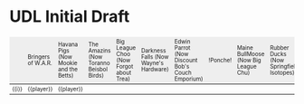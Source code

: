 # UDL Initial Draft

<table>
<thead>
<tr>
<td>&nbsp;</td>
<td>Bringers of W.A.R.</td>
<td>Havana Pigs (Now Mookie and the Betts)</td>
<td>The Amazins (Now Toranno Beisbol Birds)</td>
<td>Big League Choo (Now Forgot about Trea)</td>
<td>Darkness Falls (Now Wayne's Hardware)</td>
<td>Edwin Parrot (Now Discount Bob's Couch Emporium)</td>
<td>!Ponche!</td>
<td>Maine BullMoose (Now Big League Chu)</td>
<td>Rubber Ducks (Now Springfield Isotopes)</td>
<td>Yogi Bears (Now Vengeful Tuna)</td>
<td>Operation Rot Storm (Now Royal Rooters)</td>
<td>Mean Machine (Now Preston Perennials)</td>
<td>Barrons (Now Cat Scratch Fever)</td>
<td>Back2Back Jax</td>
<td>Strikeout for Harambe (Now Acuna Matata)</td>
<td>Hone Ron Runners</td>
<td>Maine Cobra Kai</td>
<td>Rockers (Now Boston Narb Sluggers)</td>
<td>Riptide</td>
<td>Gamblers</td>
</tr>

</thead>
<tbody>
<tr v-for="i in 35">
<td>{{i}}</td>
<td v-if="i % 2 == 0" v-for="player in players.slice((i-1)*20, (i-1)*20+20).reverse()">{{player}}</td>
<td v-if="i % 2 != 0" v-for="player in players.slice((i-1)*20, (i-1)*20+20)">{{player}}</td>
</tr>
</tbody>
</table>

<style scoped>
    table {
        font-size: .7em;
    }

    table th, table td {
        padding: 0.3em 0.5em;
    }

    .content:not(.custom) {
        max-width: 98%;
    }

    thead tr {
        background-color: #EEE;
    }
</style>

<script>
    export default {
        data() {
            return {
                players: [
                    "Mike Trout",
                    "Mookie Betts",
                    "Bryce Harper",
                    "Kris Bryant",
                    "Jose Altuve",
                    "Manny Machado",
                    "Nolan Arenado",
                    "Xander Bogaerts",
                    "Carlos Correa",
                    "Clayton Kershaw",
                    "Alex Bregman",
                    "Paul Goldschmidt",
                    "Anthony Rizzo",
                    "Josh Donaldson",
                    "Corey Seager",
                    "Edwin Encarnacion",
                    "Trevor Story",
                    "DJ PETERSON (COMPENSATION)",
                    "Giancarlo Stanton",
                    "Starling Marte",
                    "Will Myers",
                    "George Springer",
                    "Madison Bumgarner",
                    "Yoan Moncada",
                    "Francisco Lindor",
                    "Freddie Freeman",
                    "Chris Sale",
                    "Chris Davis",
                    "Noah Syndergaard",
                    "Miguel Sano",
                    "Joey Votto",
                    "Eric Hosmer",
                    "Gregory Polanco",
                    "Miguel Cabrera",
                    "A.J. Pollock",
                    "Nomar Mazara",
                    "Trea Turner",
                    "Max Scherzer",
                    "Buster Posey",
                    "Rougned Odor",
                    "Billy Hamilton",
                    "Kyle Schwarber",
                    "Gary Sanchez",
                    "Lucas Giolito",
                    "Aaron Sanchez",
                    "Christian Yelich",
                    "Dee Gordon",
                    "Stephen Piscotty",
                    "J.D. Martinez",
                    "Andrew Mccutchen",
                    "Maikel Franco",
                    "Dansby Swanson",
                    "Jason Kipnis",
                    "Anthony Rendon",
                    "Odubel Herrera",
                    "Charlie Blackmon",
                    "Jameson Tallion",
                    "Julio Urias",
                    "Addison Russel",
                    "Jacob DeGrom",
                    "Kyle Seager",
                    "Yoenis Cespedes",
                    "Andrew Benintendi",
                    "Alex Reyes",
                    "Brian Dozier",
                    "Lance McCullers",
                    "David Dahl",
                    "Corey Kluber",
                    "Evan Longoria",
                    "Joc Pederson",
                    "Chris Archer",
                    "Stephen Strasburg",
                    "Jose Abreu",
                    "Jake Arrieta",
                    "Yu Darvish",
                    "Michael Fulmer",
                    "Carlos Martinez",
                    "Steven Matz",
                    "Carlos Carrasco",
                    "Mark Trumbo",
                    "Almedys Diaz",
                    "Brandon Belt",
                    "Robinson Cano",
                    "Salvador Perez",
                    "Jonothan Villar",
                    "Daniel Murphy",
                    "Danny Salazar",
                    "Nick Castellanos",
                    "Carlos Gonzales",
                    "Matt Carpenter",
                    "Matt Harvey",
                    "David Price",
                    "Felix Hernandez",
                    "Willson Contreras",
                    "Jonathan Lucroy",
                    "Ryan Braun",
                    "Julio Teheran",
                    "Austin Meadows",
                    "A.J. Reed",
                    "Kyle Hendricks",
                    "Jake Lamb",
                    "Todd Frazier",
                    "Brendan Rodgers",
                    "Gerrit Cole",
                    "Josh Bell",
                    "Blake Snell",
                    "John Lester",
                    "Jose Ramirez",
                    "Ian Kinsler",
                    "Yasiel Puig",
                    "Masahiro Tanaka",
                    "Javier Baez",
                    "Jackie Bradley Junior",
                    "Ian Desmond",
                    "Marcus Stroman",
                    "Didi Gregorius",
                    "Byron Buxton",
                    "Jean Segura",
                    "DJ Lemahieu",
                    "Jose de Leon",
                    "Zach Britton",
                    "Craig Kimbrel",
                    "Danny Duffy",
                    "Jung Ho Kang",
                    "Rick Porcello",
                    "Gregory Bird",
                    "Jorge Soler",
                    "Jonathan Schoop",
                    "Jose Quintana",
                    "Aroldis Chapman",
                    "Michael Conforto",
                    "Nelson Cruz",
                    "Andrew Miller",
                    "Tyler Glasnow",
                    "Joey Gallo",
                    "Justin Verlander",
                    "Marcell Ozuna",
                    "Rafael Devers",
                    "Justin Upton",
                    "Jurrickson Profar",
                    "Wilson Ramos",
                    "Khris Davis",
                    "Ian Happ",
                    "Carlos Santana",
                    "Cole Hamels",
                    "Joe Panik",
                    "Adam Eaton",
                    "Cheslor Cuthbert",
                    "Michael Brantley",
                    "Devon Travis",
                    "Adam Jones",
                    "Matt Kemp",
                    "Sonny Gray",
                    "Zach Greinke",
                    "Johnny Cueto",
                    "Dylan Bundy",
                    "Anthony Desclafani",
                    "Yasmany Tomas",
                    "Adrian Beltre",
                    "Yasmani Grandal",
                    "Kenley Jansen",
                    "Kenta Maeda",
                    "CJ Cron",
                    "Dextor Fowler",
                    "Tommy Joseph",
                    "Jose Bautista",
                    "Aaron Nola",
                    "Drew Pomeranz",
                    "Mike Moustakes",
                    "Dustin Pedroia",
                    "Randall Grichuk",
                    "Hanley Ramirez",
                    "Ryan Schimph",
                    "Max Kepler",
                    "Adam Duvall",
                    "Cody Bellinger",
                    "Hernan Perez",
                    "Kevin Newman",
                    "Starlin Castro",
                    "Roberto Osuna",
                    "Jose Berrios",
                    "Dellin Betances",
                    "Tyler O'Neill",
                    "Lorenzo Cain",
                    "Justin Turner",
                    "Josh Hader",
                    "Joe Ross",
                    "Tyler Naquin",
                    "JT Realmuto",
                    "Jose Peraza",
                    "Tom Murphy",
                    "Evan Gattis",
                    "Jeurys Familia",
                    "Ender Inciarte",
                    "Orlando Arcia",
                    "Tucker Barnhart",
                    "Mike Napoli",
                    "Chris Carter",
                    "Eduardo Rodriguez",
                    "Mallex Smith",
                    "YOULIESKI GOURRIEL",
                    "Marcus Semien",
                    "Jay Bruce",
                    "Kevin Gausman",
                    "J.P. Crawford",
                    "Ken Giles",
                    "David Peralta",
                    "Vince Velasquez",
                    "Carlos Rodon",
                    "Anderson Espinoza",
                    "Jorge Alfaro",
                    "Tyson Ross",
                    "Luke Weaver",
                    "Edwin Diaz",
                    "Yangervis Solarte",
                    "Kole Calhoun",
                    "Victor Robles",
                    "Kyle Tucker",
                    "Cody Allen",
                    "Elvis Andurus",
                    "Domingo Santana",
                    "Matt Moore",
                    "Dominic Smith",
                    "Neil Walker",
                    "Robbie Ray",
                    "Trevor Bauer",
                    "Brad Miller",
                    "Collin McHugh",
                    "Troy Tulowitzky",
                    "Jake Ordorizzi",
                    "Wade Davis",
                    "Aaron Judge",
                    "Chris Tillman",
                    "Franklin Barreto",
                    "Kevin Kiermaier",
                    "raisel iglesias",
                    "Josh Harrison",
                    "Luis Severino",
                    "Garrett Richards",
                    "Alex Verdugo",
                    "Tim Anderson",
                    "Justin Bour",
                    "Dallas Keuchel",
                    "Taimel Tapia",
                    "Joey Rickard",
                    "Sean Manaea",
                    "Michael Pineda",
                    "Taijuan Walker",
                    "Joe Musgrove",
                    "Willy Adames",
                    "Drew Smyly",
                    "Daniel Norris",
                    "Yan Gomes",
                    "Adrian Gonzales",
                    "Keon Broxton",
                    "Melky Cabrera",
                    "Clint Frazier",
                    "Ozzie Albies",
                    "Rowdy Tellez",
                    "Manual Margot",
                    "Hunter Pence",
                    "Dylan Cozens",
                    "Bradley Zimmer",
                    "Scooter Gennett",
                    "Roman Quinn",
                    "James Paxton",
                    "Dilson Herrera",
                    "Rob Kaminsky",
                    "Jason Heyward",
                    "Jerad Eickhoff",
                    "Albert Pujols",
                    "Ryon Healy",
                    "Alex Colome",
                    "Michael Wacha",
                    "Logan Forsythe",
                    "Brandon Drury",
                    "Aaron Altherr",
                    "Leonys Martin",
                    "Shelby Miller",
                    "Matt Duffy",
                    "Lucas Duda",
                    "Robbie Grossman",
                    "Jeremy Hellickson",
                    "Seung Hwan Oh",
                    "Michael Lorenzen",
                    "Jon Gray",
                    "Mike Clevenger",
                    "Eduardo Nunez",
                    "Lewis Brinson",
                    "Brandon Crawford",
                    "Brandon Finnegan",
                    "Adam Conley",
                    "Seth Lugo",
                    "Jesse Winker",
                    "Mark Melancon",
                    "Alex Cobb",
                    "J. A Happ",
                    "Rich Hill",
                    "Eloy Jimenez",
                    "Hunter Renfroe",
                    "Tanner Roark",
                    "Bobby Bradley",
                    "Trent Clark",
                    "Russel Martin",
                    "Travis Jankowski",
                    "Wilmer Flores",
                    "Trey Mancini",
                    "Justus Sheffield",
                    "Gleyber Torres",
                    "David Phelps",
                    "Carlos Gomez",
                    "Jharel Cotten",
                    "Corey Dickerson",
                    "Josh Reddick",
                    "Mike Zunino",
                    "Robert Stephenson",
                    "Dante Bichette JR",
                    "Scott Schebler",
                    "Steven Souza jr",
                    "Hector Rondon",
                    "Hyun Jinn Ryu",
                    "Nathan Karns",
                    "Jedd Gyorko",
                    "Daniel Mengden",
                    "Micahel Kopech",
                    "Asdrubal Cabrera",
                    "Andrew Toles",
                    "Kevin Pillar",
                    "Amed Rosario",
                    "Kelvin herrera",
                    "Matt Chapman",
                    "Matt Boyd",
                    "Blake Swihart",
                    "Brent Honeywell",
                    "Addison Reed",
                    "Kendrys Morales",
                    "Archie Bradley (COMPENSATION)",
                    "Jake Bauers",
                    "Sean Newcome",
                    "Chris Devenski",
                    "Brad Hand",
                    "Rhys Hoskins",
                    "Anthony Alford",
                    "AJ Ramos",
                    "Dan Vogelbach",
                    "Michael Saunders",
                    "Nick Williams",
                    "Josh Tomlin",
                    "jeff samardzija",
                    "Joe Mauer",
                    "Shin- Soo Choo",
                    "Francis Martes",
                    "Eugenio Suarez",
                    "Yordano ventura",
                    "Matt Shoemaker",
                    "Sandy Leon",
                    "Robert Gsellman",
                    "Arodys Vizcaino (COMPENSATION)",
                    "Yohander Mendez",
                    "Lance Lynn",
                    "German Marquez",
                    "hunter Dozier",
                    "Zach Eflin (COMPENSATION)",
                    "Jorge Polanco",
                    "Mauricio Cabrera",
                    "Francisco Mejia",
                    "Felipe Rivero",
                    "Brett Lawrie",
                    "Stephen Gonslaves",
                    "Derek Fisher",
                    "Devin Mesoraco",
                    "Kyle Barraclough",
                    "Richie Shaffer",
                    "Tyler Thornburg",
                    "Alex Dickerson",
                    "Cesar Hernandez",
                    "Steven Moya (COMPENSATION)",
                    "Sam Travis",
                    "Chance Sisco",
                    "Matt Wisler",
                    "Matt Wieters",
                    "Jeimer Candelario",
                    "Brandon Nimmo",
                    "David Wright (COMPENSATION)",
                    "John Lackey",
                    "Mike Foltynewitcz",
                    "Reynaldo Lopez",
                    "Ryan Dull",
                    "Cameron Maybin",
                    "Dan Straily",
                    "Adam Wainwright",
                    "Isan Diaz",
                    "Sam Dyson",
                    "Patrick Corbin",
                    "Marco Estrada",
                    "Travis Shaw",
                    "Nick Gordon",
                    "Brandon Maurer (COMPENSATION)",
                    "Mychal Givens",
                    "Tyler Anderson",
                    "Matt Strahm",
                    "Kennys Vargas",
                    "MATT BUSH (COMPENSATION)",
                    "Zach Davies",
                    "Jeanmar Gomez",
                    "Travis d'Arnaud",
                    "Cody Reed",
                    "Tyler Chatwood",
                    "David Robertson",
                    "Tristan McKenzie",
                    "Ryan Zimmerman",
                    "Christin Stewart",
                    "Chris Smith",
                    "Byung- Ho Park",
                    "Tyler Skaggs",
                    "Yadier Alvarez",
                    "Sean Doolittle (COMPENSATION)",
                    "Tyler Jay",
                    "Hector Neris",
                    "Hunter Harvey",
                    "Mitch Haniger",
                    "Kevin Siegrist",
                    "DJ Stewart",
                    "Alex Wood (COMPENSATION)",
                    "Brian McCann",
                    "Chris Owings",
                    "Gavin Cecchini",
                    "TJ House",
                    "Joe Jimenez",
                    "Carlos Beltran",
                    "Ben Zobrist",
                    "Dylan Cease",
                    "Danny Valencia",
                    "Ketel Marte",
                    "Victor Martinez",
                    "Trayce Thompson",
                    "Josh Collmenter (COMPENSATION)",
                    "Rafael Montero (COMPENSATION)",
                    "Travis Demeritte",
                    "BROCK STEWART",
                    "Greg Holland",
                    "Ryan McMahon",
                    "STEVE CISHEK (COMPENSATION)",
                    "Hyun Soo Kim",
                    "Denard Span",
                    "Kolby Allard",
                    "Trevor Rosenthal",
                    "Freddy Galvis",
                    "Brock Holt",
                    "Ian kennedy",
                    "Kendall Graveman",
                    "Alex Gordon (COMPENSATION)",
                    "Andrew Knapp",
                    "Martin prado",
                    "Austin Riley",
                    "Amir Garrett",
                    "Lonnie Chisenhall (COMPENSATION)",
                    "Jorge Bonifacio",
                    "Jorge Mateo",
                    "Zach Wheeler",
                    "Alcides Escobar",
                    "Stephen Vogt",
                    "Touki Toussaint",
                    "Jeff Hoffman (COMPENSATION)",
                    "Jefry marte",
                    "Reese McGuire",
                    "Tyler Beede",
                    "Luigi Rodriguez",
                    "Francisco Rodriguez",
                    "Gio Gonzales",
                    "Jordan Zimmerman",
                    "David Paulino",
                    "Junior Guerra",
                    "Kolten Wong",
                    "Nick Franklin",
                    "Mike Montgomery",
                    "Ji- Man Choi",
                    "Jose Reyes",
                    "Teoscar Hernandez",
                    "Christ Taylor",
                    "Chase Dejong",
                    "Casey Gillepsie",
                    "Zack Cozart",
                    "Steven Wright",
                    "Jace Peterson",
                    "Cam Bedrosian",
                    "Derek Norris",
                    "Wellington Castillo",
                    "Aristides Aquino",
                    "Chad Kuhl",
                    "Hunter Strickland",
                    "Curtis Granderson (COMPENSATION)",
                    "Yu Cheng Chang",
                    "Brett Phillips",
                    "Dustin Fowler",
                    "T.J. Rivera",
                    "Raul Mondesi Jr",
                    "Forrest Wall",
                    "Luis Ortiz",
                    "Matt Olson",
                    "Franklyn Kilome",
                    "Jack Flaherty",
                    "Dalton Pompey",
                    "Henry Owens",
                    "Nate Jones",
                    "Nathan Eolvaldi",
                    "Brad Brach",
                    "Ryan Merrit",
                    "Brandon Phillips (COMPENSATION)",
                    "Tony Watson",
                    "Andrew Heany",
                    "Greg Allen",
                    "Jacoby Ellsbury",
                    "Wei-Yin Chen",
                    "C. J Edwards",
                    "Ryan Madson",
                    "Max Muncy",
                    "Pablo Sandoval",
                    "Mike Morin",
                    "Austin Barnes",
                    "Howie Kendrick",
                    "Adam ottaviano",
                    "Robinson Chirinos",
                    "Daniel Descalso",
                    "Clay Buchholz",
                    "Cameron Rupp",
                    "Jamie Garcia",
                    "James McCann",
                    "Mitch Keller",
                    "Vladimir. Guerrero. Jr",
                    "Daniel Hudson",
                    "Andrew Cashner",
                    "Luis Cessa",
                    "Andrew Susac",
                    "Alex Hanson",
                    "Austin Hedges",
                    "Yadier Molina",
                    "Max Moroff",
                    "Phil Bickford",
                    "Ross Stripling",
                    "Lucas Sims",
                    "Luiz Gohara",
                    "Rio Ruiz",
                    "Carson Fulmer",
                    "Frankie Montas",
                    "Michael Feli",
                    "Carson Smith",
                    "Tyler Austin",
                    "James Shields",
                    "Jim Johnson",
                    "Francisco Cervelli",
                    "Daz Cameron",
                    "Martin perez",
                    "Joakim Soria",
                    "Carter Capps",
                    "Justin Smoak",
                    "Christ Parmelee",
                    "Neftali Feliz",
                    "Ruby de La Rosa",
                    "Socrates Brito",
                    "Omar Estevez",
                    "Peter o Brian (COMPENSATION)",
                    "Braxton Davidson",
                    "Barolo Colon",
                    "Derek Law",
                    "Erick Fedde",
                    "Mike Leake",
                    "Will Harris",
                    "Miguel Andujar",
                    "Adrian Rondon",
                    "Steve Pearce",
                    "Tyler Kolek",
                    "Jordy Mercer (COMPENSATION)",
                    "Hisashi Iwakuma",
                    "Christian Walker",
                    "Bruce Rondon",
                    "Hector Santiago",
                    "Ryan Cordell",
                    "Will Smith",
                    "Brady Aiken",
                    "Garrett Whitley",
                    "Jimmy Nelson",
                    "Phillip Ervin",
                    "Tyler Clippard",
                    "Ben Gamel",
                    "Grant Holmes",
                    "Ivan Nova",
                    "Colin Moran",
                    "Anibal Sanchez",
                    "Derick Dietrich",
                    "Scott Kazmir",
                    "Dan Otero",
                    "Chad Bettis",
                    "Jason Hammel",
                    "Francisco Liriano",
                    "Taylor Rogers",
                    "Josh Hamilton",
                    "Cody Ege",
                    "Andy Ibanez",
                    "Brett Anderson",
                    "Brandon McCarthy",
                    "Jordan Patterson",
                    "Harold Ramirez",
                    "Miguel Gonzales (COMPENSATION)",
                    "Rafael Ortega",
                    "Chris Shaw",
                    "Joe Blanton",
                    "Andrelton Simmons",
                    "Jeremy Jeffress",
                    "Homer Baily",
                    "Jayson Werth",
                    "Jered Weaver",
                    "Rob refsnyder",
                    "Tyler Goeddel (COMPENSATION)",
                    "Taylor Guerrieri",
                    "Ervin Santana",
                    "Trevor Plouffe",
                    "Luis Torrens",
                    "Aaron Blair",
                    "Wilkerman Garcia",
                    "Braden Shipley",
                    "Jake Thompson",
                    "Koji Uehara",
                    "Danny Espinosa",
                    "C. C. Sabathia",
                    "Jahmai Jones",
                    "Sean Reid-Foley",
                    "Adam Frazier (COMPENSATION)",
                    "Jason Grilli",
                    "Huston Street",
                    "Mitch Moreland",
                    "Luis Alexander Basabe",
                    "Brett Gardner",
                    "Mike Fiers",
                    "Max Friend",
                    "Joely Rodriguez",
                    "Tomas Telis (COMPENSATION)",
                    "JOsh Naylor",
                    "Andrew Stevenson",
                    "Rsney Castillo",
                    "Enrique Hernandez",
                    "Eric Wood",
                    "Charlie Tilson",
                    "Paul Clemens",
                    "Tyler Saladino",
                    "Matt Holliday",
                    "Brad Ziegler",
                    "Jose Iglesias",
                    "Richard Urena",
                    "KeBryan Hayes",
                    "Brandon Moss",
                    "Adam Rosales",
                    "Michael Bourn (COMPENSATION)",
                    "Rajai Davis",
                    "Magneuris Sierra",
                    "Alec Asher",
                    "Chad Green",
                    "Dillon Tate",
                    "Sean Rodriguez",
                    "Domingo Acevedo",
                    "Nick Markakis",
                    "Ben Rever",
                    "Bryan Shaw",
                    "Jed Lowrie",
                    "Anthony Banda",
                    "Liam Hendriks",
                    "Marwin Gonzales",
                    "Yafri Perez",
                    "Josh Rutledge",
                    "Brandon Kintzler",
                    "Mac Williamson",
                    "Mike Soraka",
                    "Melvin Upton JR",
                    "Kyle Freeland",
                    "Cornelius Randolph",
                    "Jett Bandy",
                    "Ivan De Jesus (COMPENSATION)",
                    "Anthony Ranaudo (COMPENSATION)",
                    "Drew Ward",
                    "Jacob Rhame",
                    "Albert Almora",
                    "Eric Wood",
                    "Carlos Sanchez",
                    "James Loony (COMPENSATION)",
                    "David Ortiz",
                    "Yusniel Diaz",
                    "Antonio Senzatela",
                    "Chase Anderson",
                    "Kyle Zimmer",
                    "Pedro Strop",
                    "Edubray Ramos",
                    "Logan Morrison",
                    "Adam Plutko",
                    "Shawn Kelley",
                    "Jomar Reyes",
                    "Grant Dayton",
                    "Mark Appel",
                    "Alex Jackson",
                    "Matt Adams",
                    "Ian Clarkin"
                ]
            };
        },
    }
    
</script>